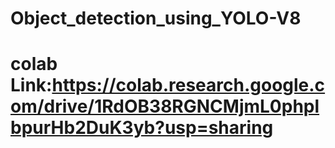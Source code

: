 # Object_detection_using_YOLO-V8
# colab Link:https://colab.research.google.com/drive/1RdOB38RGNCMjmL0phplbpurHb2DuK3yb?usp=sharing
